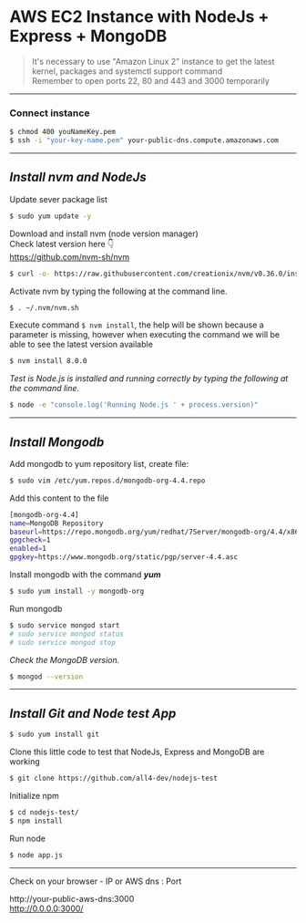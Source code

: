 # AWS EC2 Instance with NodeJs + Express + MongoDB

>It's necessary to use "Amazon Linux 2" instance to get the latest kernel, packages and systemctl support command \
>Remember to open ports 22, 80 and 443 and 3000 temporarily
------------------------

### Connect instance
```sh
$ chmod 400 youNameKey.pem
$ ssh -i "your-key-name.pem" your-public-dns.compute.amazonaws.com
```

___
## _Install nvm and NodeJs_

Update sever package list
```sh
$ sudo yum update -y
```

Download and install nvm (node version manager)\
Check latest version here 👇 \
https://github.com/nvm-sh/nvm
```sh
$ curl -o- https://raw.githubusercontent.com/creationix/nvm/v0.36.0/install.sh | bash
```

Activate nvm by typing the following at the command line.
```sh
$ . ~/.nvm/nvm.sh
```

Execute command `$ nvm install`, 
the help will be shown because a parameter is missing, 
however when executing the command we will be able to 
see the latest version available
```sh
$ nvm install 8.0.0
```

_Test is Node.js is installed and running correctly by typing the following at the command line._
```sh
$ node -e "console.log('Running Node.js ' + process.version)"
```

___
## _Install Mongodb_

Add mongodb to yum repository list, create file:
```sh
$ sudo vim /etc/yum.repos.d/mongodb-org-4.4.repo
```

Add this content to the file
```sh
[mongodb-org-4.4]
name=MongoDB Repository
baseurl=https://repo.mongodb.org/yum/redhat/7Server/mongodb-org/4.4/x86_64/
gpgcheck=1
enabled=1
gpgkey=https://www.mongodb.org/static/pgp/server-4.4.asc
```

Install mongodb with the command _**yum**_
```sh
$ sudo yum install -y mongodb-org
```

Run mongodb
```sh
$ sudo service mongod start
# sudo service mongod status
# sudo service mongod stop
```

_Check the MongoDB version._
```sh
$ mongod --version
```

___
## _Install Git and Node test App_

```sh
$ sudo yum install git
```

Clone this little code to test that NodeJs, Express and MongoDB are working
```sh
$ git clone https://github.com/all4-dev/nodejs-test
```

Initialize npm
```sh
$ cd nodejs-test/
$ npm install
```

Run node
```sh
$ node app.js
```
___

Check on your browser - IP or AWS dns : Port

http://your-public-aws-dns:3000 \
http://0.0.0.0:3000/